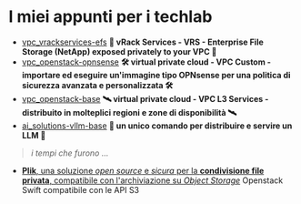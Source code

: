 # I miei appunti per i techlab

- [vpc_vrackservices-efs](appunti/vpc_vrs-efs/README.md) **🚚 vRack Services - VRS - Enterprise File Storage (NetApp) exposed privately to your VPC 🚚**
- [vpc_openstack-opnsense](appunti/vpc_openstack-opnsense/README.md) **🛠️ virtual private cloud - VPC Custom - importare ed eseguire un'immagine tipo OPNsense per una politica di sicurezza avanzata e personalizzata 🛠️**
- [vpc_openstack-base](appunti/vpc_openstack-base/README.md) **🛰️ virtual private cloud - VPC L3 Services - distribuito in molteplici regioni e zone di disponibilità 🛰️**
- [ai_solutions-vllm-base](appunti/ai_solutions-base/README.md) **🚀 un unico comando per distribuire e servire un LLM 🚀**

> _i tempi che furono ..._

- [**Plik**, una soluzione _open source_ e _sicura_ per la **condivisione file privata**, compatibile con l'archiviazione su _Object Storage_](appunti/object_storage_swifts3-plik/README.md) Openstack Swift compatibile con le API S3
